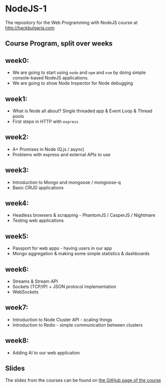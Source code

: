 NodeJS-1
=========

The repository for the Web Programming with NodeJS course at http://hackbulgaria.com

## Course Program, split over weeks

## week0:

* We are going to start using `node` and `npm` and `nvm` by doing simple console-based NodeJS applications.
* We are going to show Node Inspector for Node debugging

## week1:

* What is Node all about? Single threaded app & Event Loop & Thread pools
* First steps in HTTP with `express`

## week2:

* A+ Promises in Node (Q.js / async)
* Problems with express and external APIs to use

## week3:

* Introduction to Mongo and mongoose / mongoose-q
* Basic CRUD applications

## week4:

* Headless browsers & scrapping - PhantomJS / CasperJS / Nightmare
* Testing web applications

## week5:

* Passport for web apps - having users in our app
* Mongo aggregation & making some simple statistics & dashboards

## week6:

* Streams & Stream API
* Sockets (TCP/IP) + JSON protocol implementation
* WebSockets

## week7:

* Introduction to Node Cluster API - scaling things
* Introduction to Redis - simple communication between clusters

## week8:

* Adding AI to our web application

## Slides
The slides from the courses can be found on [the GitHub page of the course](http://hackbulgaria.github.io/NodeJS-1/)
